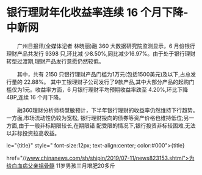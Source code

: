 # 银行理财年化收益率连续 16 个月下降-中新网

　　广州日报讯(全媒体记者 林晓丽)融 360 大数据研究院监测显示，6 月份银行理财产品共发行 9398 只,环比减 少8.50%,同比减少16.97%。由于处于银行理财转型过渡期,理财产品发行意愿仍然较低。

　　其中，共有 2150 只银行理财产品门槛为1万元(包括1500美元)及以下,占总发行量的 22.88%。 其中工银理财子公司发行了9款产品,其中大部分产品的起购门槛仅为1元。收益率方面，6 月银行理财平均预期收益率跌至 4.20%,环比下降 4BP,连续 16 个月下降。

　　融360理财分析师杨慧敏预计，下半年银行理财的收益率仍然维持下行趋势。一方面,市场流动性仍较为宽松, 银行理财投向的债券等资产价格也维持低位;另一方面,由于一般非标期限较长,在期限错 配受限的情况下,银行投资非标较困难,无法以非标投资拉高收益。

le="{title}" style=" font-size:12px; text-align:center; color:#000">{title}

href="//www.chinanews.com/sh/shipin/2019/07-11/news823153.shtml">为给白血病父亲捐骨髓 11岁男孩三月增肥20多斤
